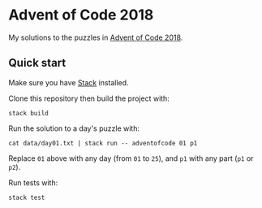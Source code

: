 # Advent of Code 2018

My solutions to the puzzles in [Advent of Code 2018](https://adventofcode.com/2018).

## Quick start

Make sure you have [Stack](https://docs.haskellstack.org/) installed.

Clone this repository then build the project with:

```
stack build
```

Run the solution to a day's puzzle with:

```
cat data/day01.txt | stack run -- adventofcode 01 p1
```

Replace `01` above with any day (from `01` to `25`), and `p1` with any part (`p1` or `p2`).

Run tests with:

```
stack test
```

